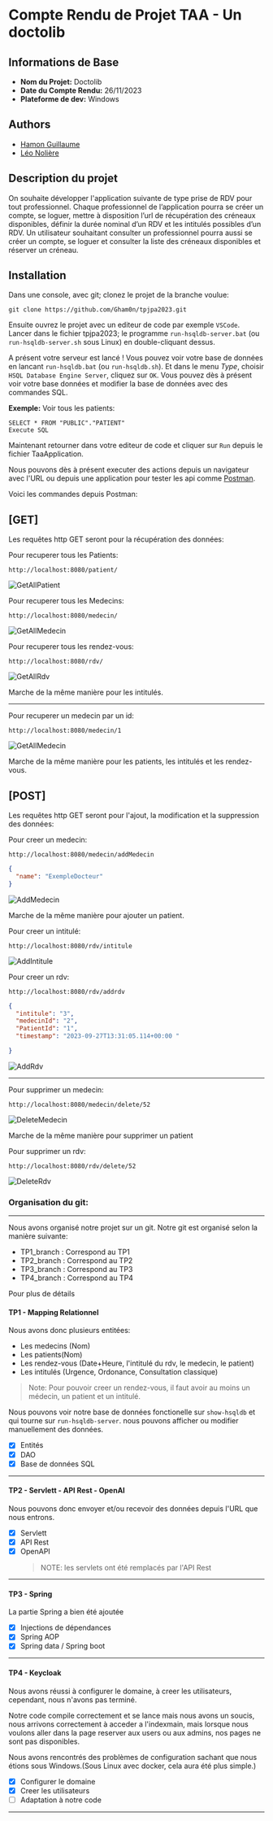 # Compte Rendu de Projet TAA - Un doctolib

## Informations de Base

- **Nom du Projet:** Doctolib
- **Date du Compte Rendu:** 26/11/2023
- **Plateforme de dev:** Windows

## Authors

- [Hamon Guillaume](https://github.com/Gham0n/tpjpa2023)
- [Léo Nolière](https://github.com/LeoNoliere)

## Description du projet

On souhaite développer l'application suivante de type prise de RDV pour tout professionnel. Chaque professionnel de l’application pourra se créer un compte, se loguer, mettre à disposition l’url de récupération des créneaux disponibles, définir la durée nominal d’un RDV et les intitulés possibles d’un RDV.
Un utilisateur souhaitant consulter un professionnel pourra aussi se créer un compte, se loguer et consulter la liste des créneaux disponibles et réserver un créneau.

## Installation

Dans une console, avec git; clonez le projet de la branche voulue:

```
git clone https://github.com/Gham0n/tpjpa2023.git
```

Ensuite ouvrez le projet avec un editeur de code par exemple `VSCode`.
Lancer dans le fichier tpjpa2023; le programme `run-hsqldb-server.bat` (ou `run-hsqldb-server.sh` sous Linux) en double-cliquant dessus.

A présent votre serveur est lancé ! Vous pouvez voir votre base de données en lancant `run-hsqldb.bat` (ou `run-hsqldb.sh`). Et dans le menu _Type_, choisir `HSQL Database Engine Server`, cliquez sur `OK`. Vous pouvez dès à présent voir votre base données et modifier la base de données avec des commandes SQL.

**Exemple:** Voir tous les patients:

```
SELECT * FROM "PUBLIC"."PATIENT"
Execute SQL
```

Maintenant retourner dans votre editeur de code et cliquer sur `Run` depuis le fichier TaaApplication.

Nous pouvons dès à présent executer des actions depuis un navigateur avec l'URL ou depuis une application pour tester les api comme [Postman](<https://fr.wikipedia.org/wiki/Postman_(logiciel)>).

Voici les commandes depuis Postman:

## [GET]

Les requêtes http GET seront pour la récupération des données:

Pour recuperer tous les Patients:

```
http://localhost:8080/patient/
```

![GetAllPatient](Images/getAllPatient.png "GetAllPatient")

Pour recuperer tous les Medecins:

```
http://localhost:8080/medecin/
```

![GetAllMedecin](Images/getAllMedecin.png "GetAllMedecin")

Pour recuperer tous les rendez-vous:

```
http://localhost:8080/rdv/
```

![GetAllRdv](Images/getAllRdv.png "GetAllRdv")

Marche de la même manière pour les intitulés.

---

Pour recuperer un medecin par un id:

```
http://localhost:8080/medecin/1
```

![GetAllMedecin](Images/getMedecin1.png "GetAllMedecin")

Marche de la même manière pour les patients, les intitulés et les rendez-vous.

## [POST]

Les requêtes http GET seront pour l'ajout, la modification et la suppression des données:

Pour creer un medecin:

```
http://localhost:8080/medecin/addMedecin
```

```Json
{
  "name": "ExempleDocteur"
}
```

![AddMedecin](Images/addMedecin.png "AddMedecin")

Marche de la même manière pour ajouter un patient.

Pour creer un intitulé:

```
http://localhost:8080/rdv/intitule
```

![AddIntitule](Images/create_Intitule.png "AddIntitule")

Pour creer un rdv:

```
http://localhost:8080/rdv/addrdv
```

```Json
{
  "intitule": "3",
  "medecinId": "2",
  "PatientId": "1",
  "timestamp": "2023-09-27T13:31:05.114+00:00 "

}
```

![AddRdv](Images/addRdv.png "AddRdv")

---

Pour supprimer un medecin:

```
http://localhost:8080/medecin/delete/52
```

![DeleteMedecin](Images/deleteMedecin_Patient.png "DeleteMedecin")

Marche de la même manière pour supprimer un patient

Pour supprimer un rdv:

```
http://localhost:8080/rdv/delete/52
```

![DeleteRdv](Images/deleteRdv.png "DeleteRdv")

### Organisation du git:

---

Nous avons organisé notre projet sur un git. Notre git est organisé selon la manière suivante:

- TP1_branch : Correspond au TP1
- TP2_branch : Correspond au TP2
- TP3_branch : Correspond au TP3
- TP4_branch : Correspond au TP4

Pour plus de détails

#### TP1 - Mapping Relationnel

Nous avons donc plusieurs entitées:

- Les medecins (Nom)
- Les patients(Nom)
- Les rendez-vous (Date+Heure, l'intitulé du rdv, le medecin, le patient)
- Les intitulés (Urgence, Ordonance, Consultation classique)

> Note: Pour pouvoir creer un rendez-vous, il faut avoir au moins un médecin, un patient et un intitulé.

Nous pouvons voir notre base de données fonctionelle sur `show-hsqldb` et qui tourne sur `run-hsqldb-server`. nous pouvons afficher ou modifier manuellement des données.

- [x] Entités
- [x] DAO
- [x] Base de données SQL

---

#### TP2 - Servlett - API Rest - OpenAI

Nous pouvons donc envoyer et/ou recevoir des données depuis l'URL que nous entrons.

- [x] Servlett
- [x] API Rest
- [x] OpenAPI
  > NOTE: les servlets ont été remplacés par l'API Rest

---

#### TP3 - Spring

La partie Spring a bien été ajoutée

- [x] Injections de dépendances
- [x] Spring AOP
- [x] Spring data / Spring boot

---

#### TP4 - Keycloak

Nous avons réussi à configurer le domaine, à creer les utilisateurs, cependant, nous n'avons pas terminé.

Notre code compile correctement et se lance mais nous avons un soucis, nous arrivons correctement à acceder a l'indexmain, mais lorsque nous voulons aller dans la page reserver aux users ou aux admins, nos pages ne sont pas disponibles.

Nous avons rencontrés des problèmes de configuration sachant que nous étions sous Windows.(Sous Linux avec docker, cela aura été plus simple.)

- [x] Configurer le domaine
- [x] Creer les utilisateurs
- [ ] Adaptation à notre code

---
